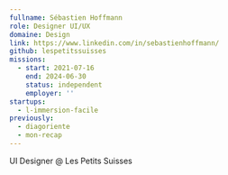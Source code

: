 ```yaml
---
fullname: Sébastien Hoffmann
role: Designer UI/UX
domaine: Design
link: https://www.linkedin.com/in/sebastienhoffmann/
github: lespetitssuisses
missions:
  - start: 2021-07-16
    end: 2024-06-30
    status: independent
    employer: ''
startups:
  - l-immersion-facile
previously:
  - diagoriente
  - mon-recap
---
```

UI Designer @ Les Petits Suisses
